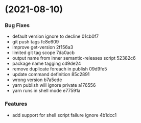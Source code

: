 #  (2021-08-10)


### Bug Fixes

* default version ignore to decline 01cb0f7
* git push tags fc8e609
* improve get-version 2f156a3
* limited git tag scope 7da0acb
* output name from inner semantic-releases script 52382c6
* package name tagging cd9de24
* remove duplicate foreach in publish 09d9fe5
* update command definition 85c2891
* wrong version b7a5ede
* yarn publish will ignore private a176556
* yarn runs in shell mode e77591a


### Features

* add support for shell script failure ignore 4b1dcc1



